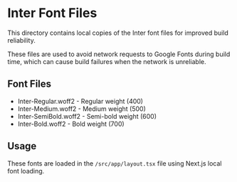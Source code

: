# Inter Font Files

This directory contains local copies of the Inter font files for improved build reliability.

These files are used to avoid network requests to Google Fonts during build time, which can cause build failures when the network is unreliable.

## Font Files
- Inter-Regular.woff2 - Regular weight (400)
- Inter-Medium.woff2 - Medium weight (500)
- Inter-SemiBold.woff2 - Semi-bold weight (600)
- Inter-Bold.woff2 - Bold weight (700)

## Usage
These fonts are loaded in the `/src/app/layout.tsx` file using Next.js local font loading.
